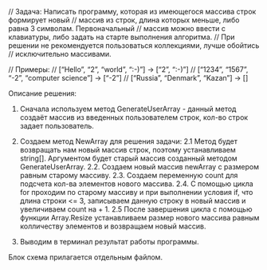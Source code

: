 // Задача: Написать программу, которая из имеющегося массива строк формирует новый
// массив из строк, длина которых меньше, либо равна 3 символам. Первоначальный
// массив можно ввести с клавиатуры, либо задать на старте выполнения алгоритма.
// При решении не рекомендуется пользоваться коллекциями, лучше обойтись 
// исключительно массивами.

// Примеры:
// [“Hello”, “2”, “world”, “:-)”] → [“2”, “:-)”]
// [“1234”, “1567”, “-2”, “computer science”] → [“-2”]
// [“Russia”, “Denmark”, “Kazan”] → []

Описание решения:

1. Сначала используем метод GenerateUserArray - данный метод создаёт массив из введенных пользователем строк, кол-во строк задает пользователь.

2. Создаем метод NewArray для решения задачи:
2.1 Метод будет возвращать нам новый массив строк, поэтому устанавливаем string[]. Аргументом будет старый массив созданный методом GenerateUserArray.
2.2. Создаем новый массив newArray с размером равным старому массиву.
2.3. Создаем переменную count для подсчета кол-ва элементов нового массива.
2.4. С помощью цикла for проходим по старому массиву и при выполнении условия if, что длина
строки <= 3, записываем данную строку в новый массив и увеличиваем count на + 1.
2.5 После завершения цикла с помощью функции Array.Resize устанавливаем размер нового массива равным колличеству элементов и возвращаем новый массив.

3. Выводим в терминал результат работы программы.

Блок схема прилагается отдельным файлом.
